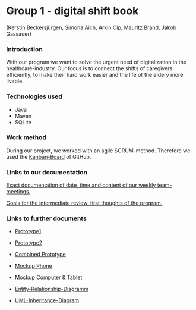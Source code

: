 # Group 1 - digital shift book
(Kerstin Beckersjürgen, Simona Aich, Arkin Cip, Mauritz Brand, Jakob Gassauer)


### Introduction
With our program we want to solve the urgent need of digitalization in the healthcare-industry. Our focus is to connect the shifts of caregivers efficiently, to make their hard work easier and the life of the eldery more livable.


### Technologies used
* Java 
* Maven 
* SQLite


### Work method
During our project, we worked with an agile SCRUM-method. Therefore we used the [Kanban-Board](https://github.com/JakobGassauer/ATdIT_Group1/projects/1) of GitHub.



### Links to our documentation
[Exact documentation of date, time and content of our weekly team-meetings.](documentation/documentation.txt)

[Goals for the intermediate review, first thoughts of the program.](documentation/procedure.txt)


### Links to further documents
* [Prototype1](documentation/prototyp/prototyp1.png)
* [Prototype2](documentation/prototyp/prototyp2.png)
* [Combined Prototype](documentation/prototyp/prototyp_combined.png)

* [Mockup Phone](documentation/mockup/mockup_computer&tablet.jpg)
* [Mockup Computer & Tablet](documentation/mockup/mockup_phone.jpg)

* [Entity-Relationship-Diagramm](documentation/ERD.png)
* [UML-Inheritance-Diagram](documentation/Vererbungsdiagramm.png)


















